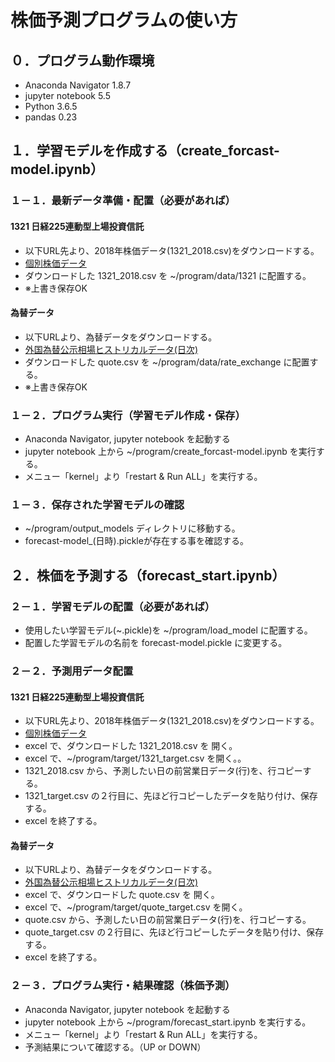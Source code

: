 # 株価予測プログラムの使い方

## ０．プログラム動作環境  

- Anaconda Navigator 1.8.7
- jupyter notebook 5.5
- Python 3.6.5
- pandas 0.23

## １．学習モデルを作成する（create_forcast-model.ipynb）  

### １－１．最新データ準備・配置（必要があれば）

#### 1321 日経225連動型上場投資信託

- 以下URL先より、2018年株価データ(1321_2018.csv)をダウンロードする。
- [個別株価データ](https://kabuoji3.com/stock/1321/2018/)
- ダウンロードした 1321_2018.csv を ~/program/data/1321 に配置する。  
- ※上書き保存OK

#### 為替データ

- 以下URLより、為替データをダウンロードする。
- [外国為替公示相場ヒストリカルデータ(日次)](https://www.mizuhobank.co.jp/market/csv/quote.csv)
- ダウンロードした quote.csv を ~/program/data/rate_exchange に配置する。  
- ※上書き保存OK

### １－２．プログラム実行（学習モデル作成・保存）

- Anaconda Navigator, jupyter notebook を起動する
- jupyter notebook 上から ~/program/create_forcast-model.ipynb を実行する。
- メニュー「kernel」より「restart & Run ALL」を実行する。

### １－３．保存された学習モデルの確認

- ~/program/output_models ディレクトリに移動する。
- forecast-model_(日時).pickleが存在する事を確認する。

## ２．株価を予測する（forecast_start.ipynb）

### ２－１．学習モデルの配置（必要があれば）

- 使用したい学習モデル(~.pickle)を ~/program/load_model に配置する。
- 配置した学習モデルの名前を forecast-model.pickle に変更する。

### ２－２．予測用データ配置

#### 1321 日経225連動型上場投資信託

- 以下URL先より、2018年株価データ(1321_2018.csv)をダウンロードする。
- [個別株価データ](https://kabuoji3.com/stock/1321/2018/)
- excel で、ダウンロードした 1321_2018.csv を 開く。
- excel で、~/program/target/1321_target.csv を開く。。
- 1321_2018.csv から、予測したい日の前営業日データ(行)を、行コピーする。
- 1321_target.csv の２行目に、先ほど行コピーしたデータを貼り付け、保存する。
- excel を終了する。

#### 為替データ

- 以下URLより、為替データをダウンロードする。
- [外国為替公示相場ヒストリカルデータ(日次)](https://www.mizuhobank.co.jp/market/csv/quote.csv)
- excel で、ダウンロードした quote.csv を 開く。
- excel で、~/program/target/quote_target.csv を開く。
- quote.csv から、予測したい日の前営業日データ(行)を、行コピーする。
- quote_target.csv の２行目に、先ほど行コピーしたデータを貼り付け、保存する。
- excel を終了する。

### ２－３．プログラム実行・結果確認（株価予測）

- Anaconda Navigator, jupyter notebook を起動する
- jupyter notebook 上から ~/program/forecast_start.ipynb を実行する。
- メニュー「kernel」より「restart & Run ALL」を実行する。
- 予測結果について確認する。（UP or DOWN）
